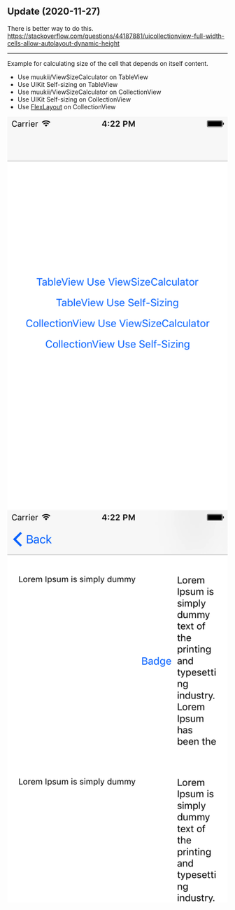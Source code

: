 ## Update (2020-11-27)

There is better way to do this.
https://stackoverflow.com/questions/44187881/uicollectionview-full-width-cells-allow-autolayout-dynamic-height

---


Example for calculating size of the cell that depends on itself content.

- Use muukii/ViewSizeCalculator on TableView
- Use UIKit Self-sizing on TableView
- Use muukii/ViewSizeCalculator on CollectionView
- Use UIKit Self-sizing on CollectionView
- Use [FlexLayout](https://github.com/layoutBox/FlexLayout) on CollectionView

![](1.png)
![](2.png)
